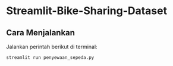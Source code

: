 # Streamlit-Bike-Sharing-Dataset
## Cara Menjalankan
Jalankan perintah berikut di terminal:  
```sh
streamlit run penyewaan_sepeda.py
